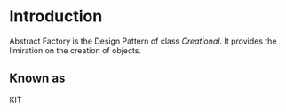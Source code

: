 # Introduction
Abstract Factory is the Design Pattern of class *Creational*. It provides the limiration on the creation of objects.

## Known as
KIT